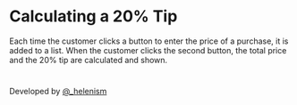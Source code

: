 # Calculating a 20% Tip
Each time the customer clicks a button to enter the price of a purchase, it is added to a list. When the customer clicks the second button, the total price and the 20% tip are calculated and shown.

#
Developed by [@_helenism](https://twitter.com/_helenism)
